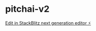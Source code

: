 # pitchai-v2

[Edit in StackBlitz next generation editor ⚡️](https://stackblitz.com/~/github.com/Halimaspreadcode/pitchai-v2)